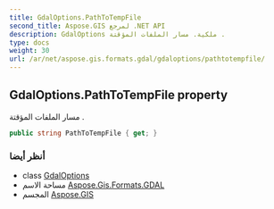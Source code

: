 ```yaml
---
title: GdalOptions.PathToTempFile
second_title: Aspose.GIS لمرجع .NET API
description: GdalOptions ملكية. مسار الملفات المؤقتة .
type: docs
weight: 30
url: /ar/net/aspose.gis.formats.gdal/gdaloptions/pathtotempfile/
---
```

## GdalOptions.PathToTempFile property

مسار الملفات المؤقتة .

```csharp
public string PathToTempFile { get; }
```

### أنظر أيضا

* class [GdalOptions](../)
* مساحة الاسم [Aspose.Gis.Formats.GDAL](../../gdaloptions/)
* المجسم [Aspose.GIS](../../../)


